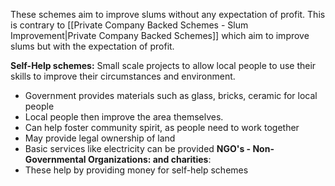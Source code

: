 These schemes aim to improve slums without any expectation of profit. This is contrary to [[Private Company Backed Schemes - Slum Improvement|Private Company Backed Schemes]] which aim to improve slums but with the expectation of profit.

**Self-Help schemes:** Small scale projects to allow local people to use their skills to improve their circumstances and environment.
- Government provides materials such as glass, bricks, ceramic for local people
- Local people then improve the area themselves.
- Can help foster community spirit, as people need to work together
- May provide legal ownership of land
- Basic services like electricity can be provided
**NGO's - Non-Governmental Organizations: and charities**:
- These help by providing money for self-help schemes